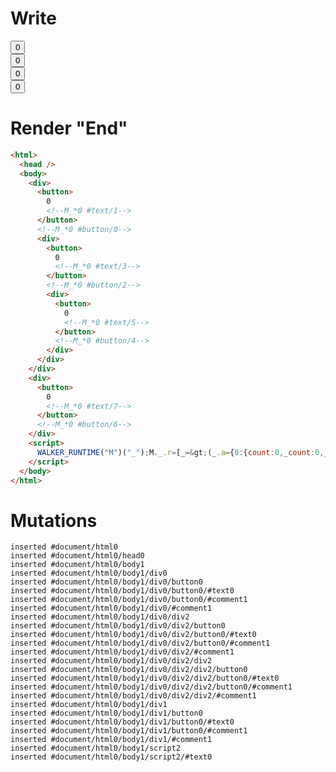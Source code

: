 # Write
  <div><button>0<!--M_*0 #text/1--></button><!--M_*0 #button/0--><div><button>0<!--M_*0 #text/3--></button><!--M_*0 #button/2--><div><button>0<!--M_*0 #text/5--></button><!--M_*0 #button/4--></div></div></div><div><button>0<!--M_*0 #text/7--></button><!--M_*0 #button/6--></div><script>WALKER_RUNTIME("M")("_");M._.r=[_=>(_.a={0:{count:0,_count:0,_count2:0,_count3:0}}),0,"packages/translator-tags/src/__tests__/fixtures/shadow-same-scope/template.marko_0__count3",0,"packages/translator-tags/src/__tests__/fixtures/shadow-same-scope/template.marko_0__count2",0,"packages/translator-tags/src/__tests__/fixtures/shadow-same-scope/template.marko_0__count",0,"packages/translator-tags/src/__tests__/fixtures/shadow-same-scope/template.marko_0_count",0];M._.w()</script>


# Render "End"
```html
<html>
  <head />
  <body>
    <div>
      <button>
        0
        <!--M_*0 #text/1-->
      </button>
      <!--M_*0 #button/0-->
      <div>
        <button>
          0
          <!--M_*0 #text/3-->
        </button>
        <!--M_*0 #button/2-->
        <div>
          <button>
            0
            <!--M_*0 #text/5-->
          </button>
          <!--M_*0 #button/4-->
        </div>
      </div>
    </div>
    <div>
      <button>
        0
        <!--M_*0 #text/7-->
      </button>
      <!--M_*0 #button/6-->
    </div>
    <script>
      WALKER_RUNTIME("M")("_");M._.r=[_=&gt;(_.a={0:{count:0,_count:0,_count2:0,_count3:0}}),0,"packages/translator-tags/src/__tests__/fixtures/shadow-same-scope/template.marko_0__count3",0,"packages/translator-tags/src/__tests__/fixtures/shadow-same-scope/template.marko_0__count2",0,"packages/translator-tags/src/__tests__/fixtures/shadow-same-scope/template.marko_0__count",0,"packages/translator-tags/src/__tests__/fixtures/shadow-same-scope/template.marko_0_count",0];M._.w()
    </script>
  </body>
</html>
```

# Mutations
```
inserted #document/html0
inserted #document/html0/head0
inserted #document/html0/body1
inserted #document/html0/body1/div0
inserted #document/html0/body1/div0/button0
inserted #document/html0/body1/div0/button0/#text0
inserted #document/html0/body1/div0/button0/#comment1
inserted #document/html0/body1/div0/#comment1
inserted #document/html0/body1/div0/div2
inserted #document/html0/body1/div0/div2/button0
inserted #document/html0/body1/div0/div2/button0/#text0
inserted #document/html0/body1/div0/div2/button0/#comment1
inserted #document/html0/body1/div0/div2/#comment1
inserted #document/html0/body1/div0/div2/div2
inserted #document/html0/body1/div0/div2/div2/button0
inserted #document/html0/body1/div0/div2/div2/button0/#text0
inserted #document/html0/body1/div0/div2/div2/button0/#comment1
inserted #document/html0/body1/div0/div2/div2/#comment1
inserted #document/html0/body1/div1
inserted #document/html0/body1/div1/button0
inserted #document/html0/body1/div1/button0/#text0
inserted #document/html0/body1/div1/button0/#comment1
inserted #document/html0/body1/div1/#comment1
inserted #document/html0/body1/script2
inserted #document/html0/body1/script2/#text0
```